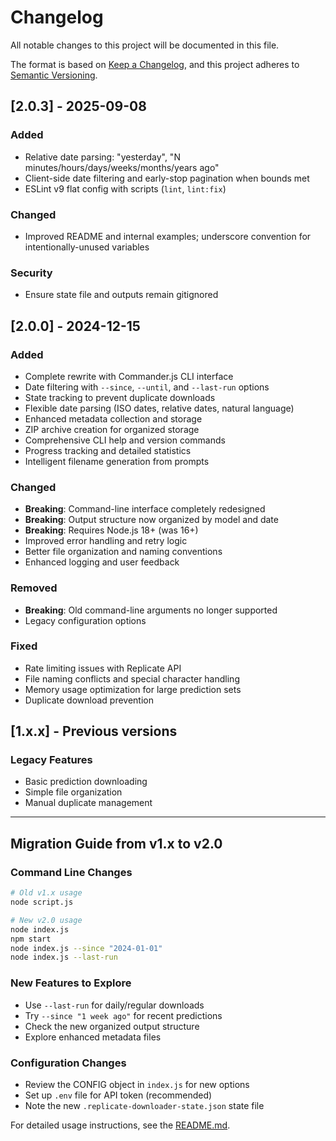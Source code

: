 # Changelog

All notable changes to this project will be documented in this file.

The format is based on [Keep a Changelog](https://keepachangelog.com/en/1.0.0/),
and this project adheres to [Semantic Versioning](https://semver.org/spec/v2.0.0.html).

## [2.0.3] - 2025-09-08

### Added
- Relative date parsing: "yesterday", "N minutes/hours/days/weeks/months/years ago"
- Client-side date filtering and early-stop pagination when bounds met
- ESLint v9 flat config with scripts (`lint`, `lint:fix`)

### Changed
- Improved README and internal examples; underscore convention for intentionally-unused variables

### Security
- Ensure state file and outputs remain gitignored

## [2.0.0] - 2024-12-15

### Added
- Complete rewrite with Commander.js CLI interface
- Date filtering with `--since`, `--until`, and `--last-run` options
- State tracking to prevent duplicate downloads
- Flexible date parsing (ISO dates, relative dates, natural language)
- Enhanced metadata collection and storage
- ZIP archive creation for organized storage
- Comprehensive CLI help and version commands
- Progress tracking and detailed statistics
- Intelligent filename generation from prompts

### Changed
- **Breaking**: Command-line interface completely redesigned
- **Breaking**: Output structure now organized by model and date
- **Breaking**: Requires Node.js 18+ (was 16+)
- Improved error handling and retry logic
- Better file organization and naming conventions
- Enhanced logging and user feedback

### Removed
- **Breaking**: Old command-line arguments no longer supported
- Legacy configuration options

### Fixed
- Rate limiting issues with Replicate API
- File naming conflicts and special character handling
- Memory usage optimization for large prediction sets
- Duplicate download prevention

## [1.x.x] - Previous versions

### Legacy Features
- Basic prediction downloading
- Simple file organization
- Manual duplicate management

---

## Migration Guide from v1.x to v2.0

### Command Line Changes
```bash
# Old v1.x usage
node script.js

# New v2.0 usage
node index.js
npm start
node index.js --since "2024-01-01"
node index.js --last-run
```

### New Features to Explore
- Use `--last-run` for daily/regular downloads
- Try `--since "1 week ago"` for recent predictions
- Check the new organized output structure
- Explore enhanced metadata files

### Configuration Changes
- Review the CONFIG object in `index.js` for new options
- Set up `.env` file for API token (recommended)
- Note the new `.replicate-downloader-state.json` state file

For detailed usage instructions, see the [README.md](README.md).